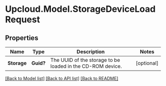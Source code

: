 # Upcloud.Model.StorageDeviceLoadRequest
## Properties

Name | Type | Description | Notes
------------ | ------------- | ------------- | -------------
**Storage** | **Guid?** | The UUID of the storage to be loaded in the CD-ROM device. | [optional] 

[[Back to Model list]](../README.md#documentation-for-models) [[Back to API list]](../README.md#documentation-for-api-endpoints) [[Back to README]](../README.md)

